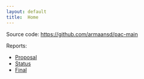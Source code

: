 ```yaml
---
layout: default
title:  Home
---
```


Source code: https://github.com/armaansd/pac-main

Reports:

- [Proposal](proposal.html)
- [Status](status.html)
- [Final](final.html)


[quickref]: https://github.com/mundimark/quickrefs/blob/master/HTML.md
